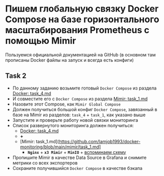 # Пишем глобальную связку Docker Compose на базе горизонтального масштабирования Prometheus с помощью Mimir

Пользуемся официальной документацией на GitHub (в основном там прописаны Docker файлы на запуск и всегда есть конфиги)

## Task 2

- По данному заданию возьмите готовый `Docker Compose` из раздела [Docker: task_4.md](https://github.com/lamjob1993/docker-monitoring/blob/main/docker/task_4.md)
- И совместите его с `Docker Compose` из раздела [Mimir: task_1.md](https://github.com/lamjob1993/docker-monitoring/blob/main/mimir/task_1.md)
- Назовите этот Compose, как `Mimir Global Compose`
- Должен получиться большой конфиг `Docker Compose`, завязанный в базе на Mimir из разделов: `task_4` + `task_1`, как указано выше
- Запустите и проверьте работу новой связки мониторинга
- Список развернутого мониторинга должен получиться:
  - [Docker: task_4.md](https://github.com/lamjob1993/docker-monitoring/blob/main/docker/task_4.md)
  - **+**
  - [Mimir: task_1.md](https://github.com/lamjob1993/docker-monitoring/blob/main/mimir/task_1.md]
    - **`Nginx`** + **`x3 Mimir`** + **`MinIO`** + [вспоминаем схему](https://grafana.com/docs/mimir/next/get-started/play-with-grafana-mimir/tutorial-architecture.png)
- Пропишите Mimir в качестве Data Source в Grafana и снимите метрики со всех экспортеров
- Сохраните получившийся `Docker Compose` в качестве бэкапа
